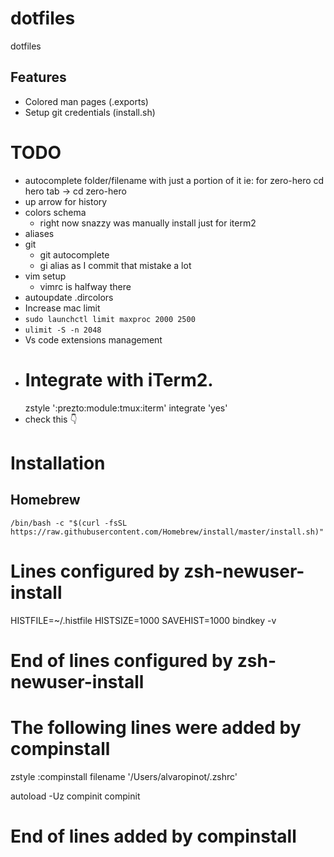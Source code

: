 # dotfiles

dotfiles

## Features

- Colored man pages (.exports)
- Setup git credentials (install.sh)

# TODO

- autocomplete folder/filename with just a portion of it ie: for zero-hero cd hero tab -> cd zero-hero
- up arrow for history
- colors schema
  - right now snazzy was manually install just for iterm2
- aliases
- git
  - git autocomplete
  - gi alias as I commit that mistake a lot
- vim setup
  - vimrc is halfway there
- autoupdate .dircolors
- Increase mac limit
- `sudo launchctl limit maxproc 2000 2500`
- `ulimit -S -n 2048`
- Vs code extensions management
- # Integrate with iTerm2.
  zstyle ':prezto:module:tmux:iterm' integrate 'yes'
- check this 👇

# Installation

## Homebrew
`/bin/bash -c "$(curl -fsSL https://raw.githubusercontent.com/Homebrew/install/master/install.sh)"`

# Lines configured by zsh-newuser-install

HISTFILE=~/.histfile
HISTSIZE=1000
SAVEHIST=1000
bindkey -v

# End of lines configured by zsh-newuser-install

# The following lines were added by compinstall

zstyle :compinstall filename '/Users/alvaropinot/.zshrc'

autoload -Uz compinit
compinit

# End of lines added by compinstall
